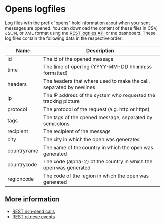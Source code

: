 # Opens logfiles

Log files with the prefix "opens" hold information about when your sent messages
are opened. You can download the content of these files in CSV, JSON, or XML
format using the [REST logfiles API](rest-logfiles) or the dashboard.
These log files contain the following data in the respective order:

| Name        | Description                                                         |
| ----------- | ------------------------------------------------------------------- |
| id          | The id of the opened message                                        |
| time        | The time of opening (YYYY-MM-DD hh:mm:ss formatted)                 |
| headers     | The headers that where used to make the call, separated by newlines |
| ip          | The IP address of the system who requested the tracking picture     |
| protocol    | The protocol of the request (e.g. http or https)                    |
| tags        | The tags of the opened message, separated by semicolons             |
| recipient   | The recipient of the message                                        |
| city        | The city in which the open was generated                            |
| countryname | The name of the country in which the open was generated             |
| countrycode | The code (alpha-2) of the country in which the open was generated   |
| regioncode  | The code of the region in which the open was generated              |

## More information

* [REST non-send calls](./rest-other-calls)
* [REST retrieve events](./rest-events)
